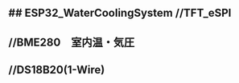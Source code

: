 ##   E S P 3 2 _ W a t e r C o o l i n g S y s t e m  
 
//TFT_eSPI
--------------------------------------------------------------
//BME280　室内温・気圧
--------------------------------------------------------------
//DS18B20(1-Wire)
--------------------------------------------------------------
